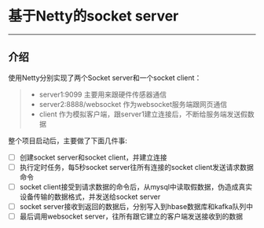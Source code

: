 # 基于Netty的socket server

------

## 介绍

使用Netty分别实现了两个Socket server和一个socket client：
> * server1:9099 主要用来跟硬件传感器通信
> * server2:8888/websocket 作为websocket服务端跟网页通信
> * client 作为模拟客户端，跟server1建立连接后，不断给服务端发送假数据

整个项目启动后，主要做了下面几件事:

- [ ] 创建socket server和socket client，并建立连接
- [ ] 执行定时任务，每5秒socket server往所有连接的socket client发送请求数据命令
- [ ] socket client接受到请求数据的命令后，从mysql中读取假数据，伪造成真实设备传输的数据格式，并发送给socket server
- [ ] socket server接收到返回的数据后，分别写入到hbase数据库和kafka队列中
- [ ] 最后调用websocket server，往所有跟它建立的客户端发送接收到的数据